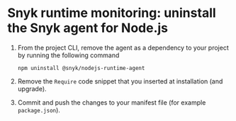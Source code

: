 # Snyk runtime monitoring: uninstall the Snyk agent for Node.js

1. From the project CLI, remove the agent as a dependency to your project by running the following command

   `npm uninstall @snyk/nodejs-runtime-agent`

2. Remove the `Require` code snippet that you inserted at installation \(and upgrade\).
3. Commit and push the changes to your manifest file \(for example `package.json`\).


